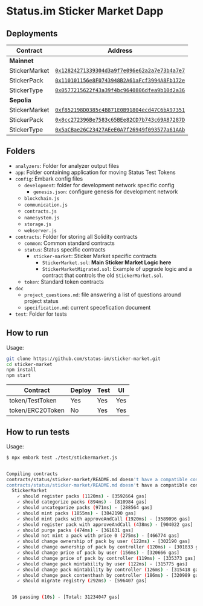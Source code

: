 # Status.im Sticker Market Dapp


## Deployments

| **Contract**                | **Address**                                                                                                                             |
| --------------------------- | --------------------------------------------------------------------------------------------------------------------------------------- | 
| **Mainnet**                 |                                                                                                                                         |                                                                                                                   |
| StickerMarket      | [`0x12824271339304d3a9f7e096e62a2a7e73b4a7e7`](https://etherscan.io/address/0x12824271339304d3a9f7e096e62a2a7e73b4a7e7#code)                 |
| StickerPack | [`0x110101156e8F0743948B2A61aFcf3994A8Fb172e`](https://etherscan.io/address/0x110101156e8F0743948B2A61aFcf3994A8Fb172e#code)                 | 
| StickerType  | [`0x0577215622f43a39f4bc9640806dfea9b10d2a36`](https://etherscan.io/address/0x0577215622f43a39f4bc9640806dfea9b10d2a36#code)                 | 
| **Sepolia**                 |                                                                                                                                         |                                                                                                                   |
| StickerMarket      | [`0xf852198D0385c4B871E0B91804ecd47C6bA97351`](https://sepolia.etherscan.io/address/0xf852198d0385c4b871e0b91804ecd47c6ba97351#code)                 |
| StickerPack | [`0x8cc272396Be7583c65BEe82CD7b743c69A87287D`](https://sepolia.etherscan.io/address/0x8cc272396be7583c65bee82cd7b743c69a87287d#code)                 | 
| StickerType  | [`0x5aCBae26C23427AEeE0A7f26949f093577a61AAb`](https://sepolia.etherscan.io/address/0x5acbae26c23427aeee0a7f26949f093577a61aab#code)                 | 



## Folders
- `analyzers`: Folder for analyzer output files
- `app`: Folder containing application for moving Status Test Tokens
- `config`: Embark config files
  - `development`: folder for development network specific config
    - `genesis.json`: configure genesis for development network
  - `blockchain.js`
  - `communication.js`
  - `contracts.js`
  - `namesystem.js`
  - `storage.js`
  - `webserver.js`
- `contracts`: Folder for storing all Solidity contracts
  - `common`: Common standard contracts
  - `status`: Status specific contracts
    - `sticker-market`: Sticker Market specific contracts
      - `StickerMarket.sol`: **Main Sticker Market Logic here**
      - `StickerMarketMigrated.sol`: Example of upgrade logic and a contract that controls the old `StickerMarket.sol`.
  - `token`: Standard token contracts
- `doc`
  - `project_questions.md`: file answering a list of questions around project status
  - `specification.md`: current specefication document
- `test`: Folder for tests

## How to run
Usage: 
 ```bash
git clone https://github.com/status-im/sticker-market.git
cd sticker-market
npm install
npm start
 ```

| Contract                               | Deploy | Test | UI  |
| -------------------------------------- | ------ | ---- | --- |
| token/TestToken                        | Yes    | Yes  | Yes |
| token/ERC20Token                       | No     | Yes  | Yes |

## How to run tests
Usage:
```bash
$ npx embark test ./test/stickermarket.js


Compiling contracts
contracts/status/sticker-market/README.md doesn't have a compatible contract compiler. Maybe a plugin exists for it.
contracts/status/sticker-market/README.md doesn't have a compatible contract compiler. Maybe a plugin exists for it.
  StickerMarket
    ✓ should register packs (1120ms) - [3592664 gas]
    ✓ should categorize packs (894ms) - [810984 gas]
    ✓ should uncategorize packs (971ms) - [288564 gas]
    ✓ should mint packs (1855ms) - [3842190 gas]
    ✓ should mint packs with approveAndCall (1920ms) - [3589096 gas]
    ✓ should register pack with approveAndCall (438ms) - [904022 gas]
    ✓ should purge packs (474ms) - [361631 gas]
    ✓ should not mint a pack with price 0 (275ms) - [466774 gas]
    ✓ should change ownership of pack by user (122ms) - [302190 gas]
    ✓ should change ownership of pack by controller (120ms) - [301833 gas]
    ✓ should change price of pack by user (156ms) - [320666 gas]
    ✓ should change price of pack by controller (119ms) - [335373 gas]
    ✓ should change pack mintability by user (122ms) - [315775 gas]
    ✓ should change pack mintability by controller (126ms) - [315418 gas]
    ✓ should change pack contenthash by controller (186ms) - [320989 gas]
    ✓ should migrate registry (292ms) - [596407 gas]


  16 passing (10s) - [Total: 31234047 gas]
  ```
